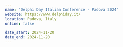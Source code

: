 ```yaml
---
name: "Delphi Day Italian Conference - Padova 2024"
website: https://www.delphiday.it/
location: Padova, Italy
online: false

date_start: 2024-11-20
date_end: 2024-11-20
---
```

